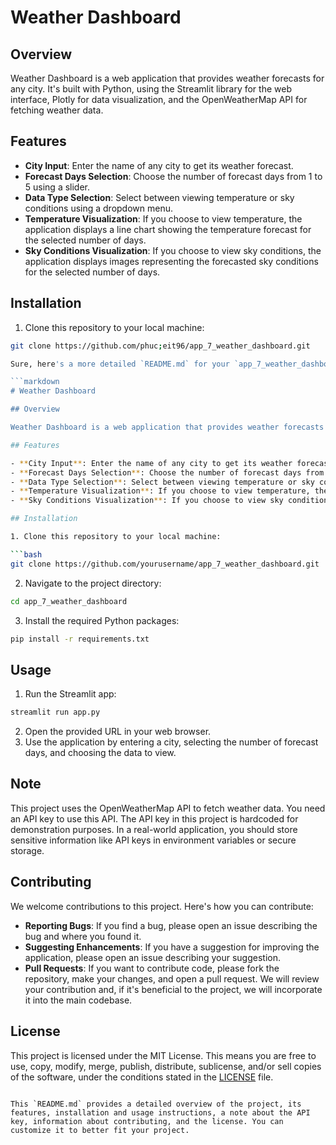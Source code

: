 # Weather Dashboard

## Overview

Weather Dashboard is a web application that provides weather forecasts for any city. It's built with Python, using the Streamlit library for the web interface, Plotly for data visualization, and the OpenWeatherMap API for fetching weather data.

## Features

- **City Input**: Enter the name of any city to get its weather forecast.
- **Forecast Days Selection**: Choose the number of forecast days from 1 to 5 using a slider.
- **Data Type Selection**: Select between viewing temperature or sky conditions using a dropdown menu.
- **Temperature Visualization**: If you choose to view temperature, the application displays a line chart showing the temperature forecast for the selected number of days.
- **Sky Conditions Visualization**: If you choose to view sky conditions, the application displays images representing the forecasted sky conditions for the selected number of days.

## Installation

1. Clone this repository to your local machine:

```bash
git clone https://github.com/phuc;eit96/app_7_weather_dashboard.git

Sure, here's a more detailed `README.md` for your `app_7_weather_dashboard` project:

```markdown
# Weather Dashboard

## Overview

Weather Dashboard is a web application that provides weather forecasts for any city. It's built with Python, using the Streamlit library for the web interface, Plotly for data visualization, and the OpenWeatherMap API for fetching weather data.

## Features

- **City Input**: Enter the name of any city to get its weather forecast.
- **Forecast Days Selection**: Choose the number of forecast days from 1 to 5 using a slider.
- **Data Type Selection**: Select between viewing temperature or sky conditions using a dropdown menu.
- **Temperature Visualization**: If you choose to view temperature, the application displays a line chart showing the temperature forecast for the selected number of days.
- **Sky Conditions Visualization**: If you choose to view sky conditions, the application displays images representing the forecasted sky conditions for the selected number of days.

## Installation

1. Clone this repository to your local machine:

```bash
git clone https://github.com/yourusername/app_7_weather_dashboard.git
```

2. Navigate to the project directory:

```bash
cd app_7_weather_dashboard
```

3. Install the required Python packages:

```bash
pip install -r requirements.txt
```

## Usage

1. Run the Streamlit app:

```bash
streamlit run app.py
```

2. Open the provided URL in your web browser.
3. Use the application by entering a city, selecting the number of forecast days, and choosing the data to view.

## Note

This project uses the OpenWeatherMap API to fetch weather data. You need an API key to use this API. The API key in this project is hardcoded for demonstration purposes. In a real-world application, you should store sensitive information like API keys in environment variables or secure storage.

## Contributing

We welcome contributions to this project. Here's how you can contribute:

- **Reporting Bugs**: If you find a bug, please open an issue describing the bug and where you found it.
- **Suggesting Enhancements**: If you have a suggestion for improving the application, please open an issue describing your suggestion.
- **Pull Requests**: If you want to contribute code, please fork the repository, make your changes, and open a pull request. We will review your contribution and, if it's beneficial to the project, we will incorporate it into the main codebase.

## License

This project is licensed under the MIT License. This means you are free to use, copy, modify, merge, publish, distribute, sublicense, and/or sell copies of the software, under the conditions stated in the [LICENSE](LICENSE) file.
```

This `README.md` provides a detailed overview of the project, its features, installation and usage instructions, a note about the API key, information about contributing, and the license. You can customize it to better fit your project.